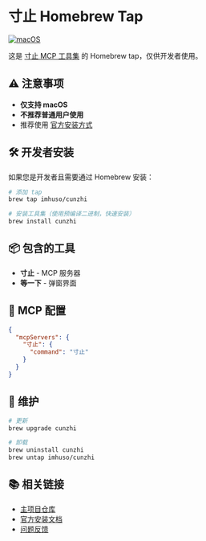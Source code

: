 # 寸止 Homebrew Tap

[![macOS](https://img.shields.io/badge/platform-macOS-blue.svg)](https://github.com/imhuso/homebrew-cunzhi)

这是 [寸止 MCP 工具集](https://github.com/imhuso/cunzhi) 的 Homebrew tap，仅供开发者使用。

## ⚠️ 注意事项

- **仅支持 macOS**
- **不推荐普通用户使用**
- 推荐使用 [官方安装方式](https://github.com/imhuso/cunzhi#安装)

## 🛠 开发者安装

如果您是开发者且需要通过 Homebrew 安装：

```bash
# 添加 tap
brew tap imhuso/cunzhi

# 安装工具集（使用预编译二进制，快速安装）
brew install cunzhi
```

## 📦 包含的工具

- **寸止** - MCP 服务器
- **等一下** - 弹窗界面

## 🔧 MCP 配置

```json
{
  "mcpServers": {
    "寸止": {
      "command": "寸止"
    }
  }
}
```

## 🔄 维护

```bash
# 更新
brew upgrade cunzhi

# 卸载
brew uninstall cunzhi
brew untap imhuso/cunzhi
```

## 📚 相关链接

- [主项目仓库](https://github.com/imhuso/cunzhi)
- [官方安装文档](https://github.com/imhuso/cunzhi#安装)
- [问题反馈](https://github.com/imhuso/cunzhi/issues)

